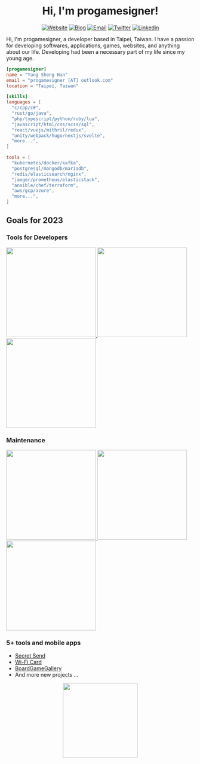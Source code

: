 
<div align="center">

# Hi, I'm progamesigner!

</div>

<div align="center">

  [![Website](https://img.shields.io/badge/Website-black?style=flat-square&labelColor=black&logo=hugo&logoColor=ff4088)](https://progamesigner.com)
  [![Blog](https://img.shields.io/badge/Blog-black?style=flat-square&labelColor=black&logo=blogger&logoColor=ff5722)](https://0x148.com)
  [![Email](https://img.shields.io/badge/Email-black?style=flat-square&labelColor=black&logo=gmail&logoColor=d14836)](mailto:progamesigner@outlook.com)
  [![Twitter](https://img.shields.io/badge/Twitter-black?style=flat-square&labelColor=black&logo=twitter&logoColor=1da1f2)](https://twitter.com/progamesigner)
  [![Linkedin](https://img.shields.io/badge/LinkedIn-black?style=flat-square&labelColor=black&logo=Linkedin&logoColor=0077b5)](https://www.linkedin.com/in/progamesigner)

</div>

Hi, I'm progamesigner, a developer based in Taipei, Taiwan. I have a passion for developing softwares, applications, games, websites, and anything about our life. Developing had been a necessary part of my life since my young age.

```toml
[progamesigner]
name = "Yang Sheng Han"
email = "progamesigner [AT] outlook.com"
location = "Taipei, Taiwan"

[skills]
languages = [
  "c/cpp/c#",
  "rust/go/java",
  "php/typescript/python/ruby/lua",
  "javascript/html/css/scss/sql",
  "react/vuejs/mithril/redux",
  "unity/webpack/hugo/nextjs/svelte",
  "more...",
]

tools = [
  "kubernetes/docker/kafka",
  "postgresql/mongodb/mariadb",
  "redis/elasticsearch/nginx",
  "jaeger/prometheus/elasticstack",
  "ansible/chef/terraform",
  "aws/gcp/azure",
  "more...",
]
```

## Goals for 2023

### Tools for Developers

<div align="left">
  <a href="https://github.com/progamesigner/devcontainers">
    <img width="240" src="https://github-readme-stats.vercel.app/api/pin/?username=progamesigner&repo=devcontainers&hide_border=true&theme=transparent" />
  </a>
  <a href="https://github.com/progamesigner/devtools">
    <img width="240" src="https://github-readme-stats.vercel.app/api/pin/?username=progamesigner&repo=devtools&hide_border=true&theme=transparent" />
  </a>
  <a href="https://github.com/progamesigner/vscode-server">
    <img width="240" src="https://github-readme-stats.vercel.app/api/pin/?username=progamesigner&repo=vscode-server&hide_border=true&theme=transparent" />
  </a>
</div>

### Maintenance

<div align="left">
  <a href="https://github.com/progamesigner/rfgames-web">
    <img width="240" src="https://github-readme-stats.vercel.app/api/pin/?username=progamesigner&repo=rfgames-web&hide_border=true&theme=transparent" />
  </a>
  <a href="https://github.com/progamesigner/rfgames-backend">
    <img width="240" src="https://github-readme-stats.vercel.app/api/pin/?username=progamesigner&repo=rfgames-backend&hide_border=true&theme=transparent" />
  </a>
  <a href="https://github.com/progamesigner/rfgames-manifests">
    <img width="240" src="https://github-readme-stats.vercel.app/api/pin/?username=progamesigner&repo=rfgames-manifests&hide_border=true&theme=transparent" />
  </a>
</div>

### 5+ tools and mobile apps
  * [Secret Send](https://send.0x148.com)
  * [Wi-Fi Card](https://github.com/progamesigner/wificard)
  * [BoardGameGallery](https://github.com/progamesigner/boardgamegallery)
  * And more new projects ...

<div align="center">
  <a href="https://github.com/progamesigner">
    <img height="200" src="https://github-readme-stats.vercel.app/api?username=progamesigner&count_private=true&hide_border=true&show_icons=true&theme=transparent" />
  </a>
</div>
